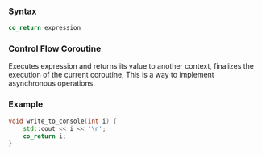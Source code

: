 ### Syntax
```c++
co_return expression
```
### Control Flow Coroutine
Executes expression and returns its value to another context, finalizes the execution of the current coroutine, This is a way to implement asynchronous operations.
### Example
```c++
void write_to_console(int i) {
	std::cout << i << '\n';
	co_return i;
}
```
